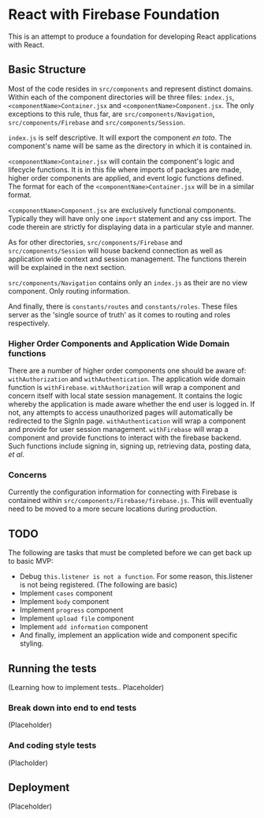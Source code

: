 # React with Firebase Foundation

This is an attempt to produce a foundation for developing React applications with React.

## Basic Structure

Most of the code resides in `src/components` and represent distinct domains. Within each of the component directories will be three files: `index.js`, `<componentName>Container.jsx` and `<componentName>Component.jsx`. The only exceptions to this rule, thus far, are `src/components/Navigation`, `src/components/Firebase` and `src/components/Session`.

`index.js` is self descriptive. It will export the component *en toto*. The component's name will be same as the directory in which it is contained in.

`<componentName>Container.jsx` will contain the component's logic and lifecycle functions. It is in this file where imports of packages are made, higher order components are applied, and event logic functions defined. The format for each of the `<componentName>Container.jsx` will be in a similar format. 

`<componentName>Component.jsx` are exclusively functional components. Typically they will have only one `import` statement and any css import. The code therein are strictly for displaying data in a particular style and manner. 

As for other directories, `src/components/Firebase` and `src/components/Session` will house backend connection as well as application wide context and session management. The functions therein will be explained in the next section.

`src/components/Navigation` contains only an `index.js` as their are no view component. Only routing information.

And finally, there is `constants/routes` and `constants/roles`. These files server as the 'single source of truth' as it comes to routing and roles respectively.


### Higher Order Components and Application Wide Domain functions

There are a number of higher order components one should be aware of: `withAuthorization` and `withAuthentication`. The application wide domain function is `withFirebase`.
`withAuthorization` will wrap a component and concern itself with local state session management. It contains the logic whereby the application is made aware whether the end user is logged in. If not, any attempts to access unauthorized pages will automatically be redirected to the SignIn page.
`withAuthentication` will wrap a component and provide for user session management.
`withFirebase` will wrap a component and provide functions to interact with the firebase backend. Such functions include signing in, signing up, retrieving data, posting data, *et al*.

### Concerns
Currently the configuration information for connecting with Firebase is contained within `src/components/Firebase/firebase.js`. This will eventually need to be moved to a more secure locations during production.

## TODO
The following are tasks that must be completed before we can get back up to basic MVP:
- Debug `this.listener is not a function`. For some reason, this.listener is not being registered.
(The following are basic)
- Implement `cases` component
- Implement `body` component
- Implement `progress` component
- Implement `upload file` component
- Implement `add information` component
- And finally, implement an application wide and component specific styling.

## Running the tests

(Learning how to implement tests.. Placeholder)

### Break down into end to end tests

(Placeholder)
### And coding style tests

(Placholder)

## Deployment

(Placeholder)

